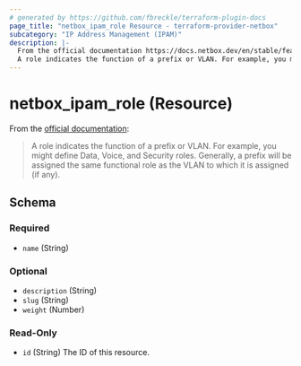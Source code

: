 ```yaml
---
# generated by https://github.com/fbreckle/terraform-plugin-docs
page_title: "netbox_ipam_role Resource - terraform-provider-netbox"
subcategory: "IP Address Management (IPAM)"
description: |-
  From the official documentation https://docs.netbox.dev/en/stable/features/ipam/#prefixvlan-roles:
  A role indicates the function of a prefix or VLAN. For example, you might define Data, Voice, and Security roles. Generally, a prefix will be assigned the same functional role as the VLAN to which it is assigned (if any).
---
```


# netbox_ipam_role (Resource)

From the [official documentation](https://docs.netbox.dev/en/stable/features/ipam/#prefixvlan-roles):

> A role indicates the function of a prefix or VLAN. For example, you might define Data, Voice, and Security roles. Generally, a prefix will be assigned the same functional role as the VLAN to which it is assigned (if any).



<!-- schema generated by tfplugindocs -->
## Schema

### Required

- `name` (String)

### Optional

- `description` (String)
- `slug` (String)
- `weight` (Number)

### Read-Only

- `id` (String) The ID of this resource.


